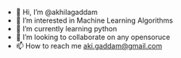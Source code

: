 - 👋 Hi, I’m @akhilagaddam
- 👀 I’m interested in Machine Learning Algorithms
- 🌱 I’m currently learning python
- 💞️ I’m looking to collaborate on any opensoruce 
- 📫 How to reach me aki.gaddam@gmail.com

<!---
akhilagaddam/akhilagaddam is a ✨ special ✨ repository because its `README.md` (this file) appears on your GitHub profile.
You can click the Preview link to take a look at your changes.
--->
